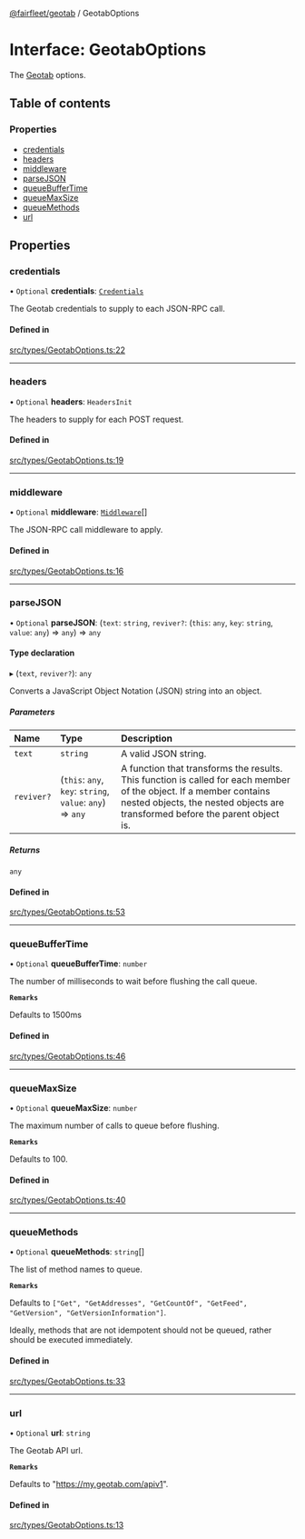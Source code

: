 [@fairfleet/geotab](../README.md) / GeotabOptions

# Interface: GeotabOptions

The [Geotab](Geotab.md) options.

## Table of contents

### Properties

- [credentials](GeotabOptions.md#credentials)
- [headers](GeotabOptions.md#headers)
- [middleware](GeotabOptions.md#middleware)
- [parseJSON](GeotabOptions.md#parsejson)
- [queueBufferTime](GeotabOptions.md#queuebuffertime)
- [queueMaxSize](GeotabOptions.md#queuemaxsize)
- [queueMethods](GeotabOptions.md#queuemethods)
- [url](GeotabOptions.md#url)

## Properties

### credentials

• `Optional` **credentials**: [`Credentials`](Credentials.md)

The Geotab credentials to supply to each JSON-RPC call.

#### Defined in

[src/types/GeotabOptions.ts:22](https://github.com/fairfleet/geotab/blob/ff38bfc/src/types/GeotabOptions.ts#L22)

___

### headers

• `Optional` **headers**: `HeadersInit`

The headers to supply for each POST request.

#### Defined in

[src/types/GeotabOptions.ts:19](https://github.com/fairfleet/geotab/blob/ff38bfc/src/types/GeotabOptions.ts#L19)

___

### middleware

• `Optional` **middleware**: [`Middleware`](../README.md#middleware)[]

The JSON-RPC call middleware to apply.

#### Defined in

[src/types/GeotabOptions.ts:16](https://github.com/fairfleet/geotab/blob/ff38bfc/src/types/GeotabOptions.ts#L16)

___

### parseJSON

• `Optional` **parseJSON**: (`text`: `string`, `reviver?`: (`this`: `any`, `key`: `string`, `value`: `any`) => `any`) => `any`

#### Type declaration

▸ (`text`, `reviver?`): `any`

Converts a JavaScript Object Notation (JSON) string into an object.

##### Parameters

| Name | Type | Description |
| :------ | :------ | :------ |
| `text` | `string` | A valid JSON string. |
| `reviver?` | (`this`: `any`, `key`: `string`, `value`: `any`) => `any` | A function that transforms the results. This function is called for each member of the object. If a member contains nested objects, the nested objects are transformed before the parent object is. |

##### Returns

`any`

#### Defined in

[src/types/GeotabOptions.ts:53](https://github.com/fairfleet/geotab/blob/ff38bfc/src/types/GeotabOptions.ts#L53)

___

### queueBufferTime

• `Optional` **queueBufferTime**: `number`

The number of milliseconds to wait before flushing the call queue.

**`Remarks`**

Defaults to 1500ms

#### Defined in

[src/types/GeotabOptions.ts:46](https://github.com/fairfleet/geotab/blob/ff38bfc/src/types/GeotabOptions.ts#L46)

___

### queueMaxSize

• `Optional` **queueMaxSize**: `number`

The maximum number of calls to queue before flushing.

**`Remarks`**

Defaults to 100.

#### Defined in

[src/types/GeotabOptions.ts:40](https://github.com/fairfleet/geotab/blob/ff38bfc/src/types/GeotabOptions.ts#L40)

___

### queueMethods

• `Optional` **queueMethods**: `string`[]

The list of method names to queue.

**`Remarks`**

Defaults to `["Get", "GetAddresses", "GetCountOf", "GetFeed", "GetVersion", "GetVersionInformation"]`.

Ideally, methods that are not idempotent should not be queued, rather should be
executed immediately.

#### Defined in

[src/types/GeotabOptions.ts:33](https://github.com/fairfleet/geotab/blob/ff38bfc/src/types/GeotabOptions.ts#L33)

___

### url

• `Optional` **url**: `string`

The Geotab API url.

**`Remarks`**

Defaults to "https://my.geotab.com/apiv1".

#### Defined in

[src/types/GeotabOptions.ts:13](https://github.com/fairfleet/geotab/blob/ff38bfc/src/types/GeotabOptions.ts#L13)
